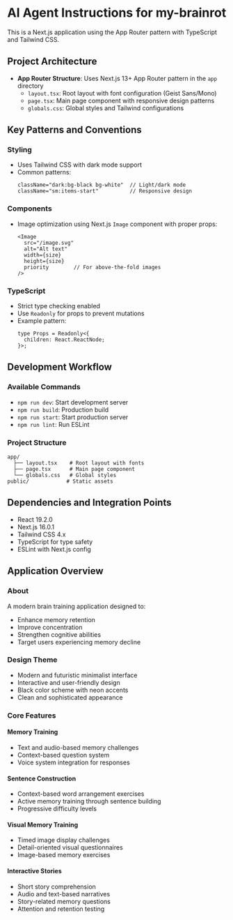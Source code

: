 # AI Agent Instructions for my-brainrot

This is a Next.js application using the App Router pattern with TypeScript and Tailwind CSS.

## Project Architecture

- **App Router Structure**: Uses Next.js 13+ App Router pattern in the `app` directory
  - `layout.tsx`: Root layout with font configuration (Geist Sans/Mono)
  - `page.tsx`: Main page component with responsive design patterns
  - `globals.css`: Global styles and Tailwind configurations

## Key Patterns and Conventions

### Styling
- Uses Tailwind CSS with dark mode support
- Common patterns:
  ```tsx
  className="dark:bg-black bg-white"  // Light/dark mode
  className="sm:items-start"          // Responsive design
  ```

### Components
- Image optimization using Next.js `Image` component with proper props:
  ```tsx
  <Image
    src="/image.svg"
    alt="Alt text"
    width={size}
    height={size}
    priority        // For above-the-fold images
  />
  ```

### TypeScript
- Strict type checking enabled
- Use `Readonly` for props to prevent mutations
- Example pattern:
  ```tsx
  type Props = Readonly<{
    children: React.ReactNode;
  }>;
  ```

## Development Workflow

### Available Commands
- `npm run dev`: Start development server
- `npm run build`: Production build
- `npm run start`: Start production server
- `npm run lint`: Run ESLint

### Project Structure
```
app/
  ├── layout.tsx    # Root layout with fonts
  ├── page.tsx      # Main page component
  └── globals.css   # Global styles
public/            # Static assets
```

## Dependencies and Integration Points
- React 19.2.0
- Next.js 16.0.1
- Tailwind CSS 4.x
- TypeScript for type safety
- ESLint with Next.js config

## Application Overview

### About
A modern brain training application designed to:
- Enhance memory retention
- Improve concentration
- Strengthen cognitive abilities
- Target users experiencing memory decline

### Design Theme
- Modern and futuristic minimalist interface
- Interactive and user-friendly design
- Black color scheme with neon accents
- Clean and sophisticated appearance

### Core Features

#### Memory Training
- Text and audio-based memory challenges
- Context-based question system
- Voice system integration for responses

#### Sentence Construction
- Context-based word arrangement exercises
- Active memory training through sentence building
- Progressive difficulty levels

#### Visual Memory Training
- Timed image display challenges
- Detail-oriented visual questionnaires
- Image-based memory exercises

#### Interactive Stories
- Short story comprehension
- Audio and text-based narratives
- Story-related memory questions
- Attention and retention testing
